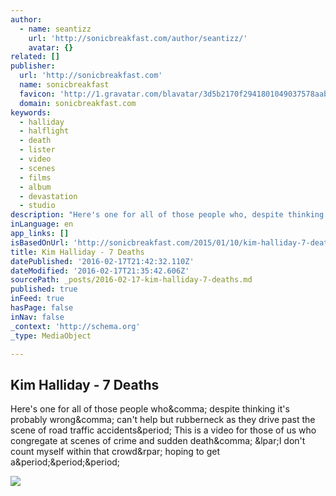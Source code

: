 ```yaml
---
author:
  - name: seantizz
    url: 'http://sonicbreakfast.com/author/seantizz/'
    avatar: {}
related: []
publisher:
  url: 'http://sonicbreakfast.com'
  name: sonicbreakfast
  favicon: 'http://1.gravatar.com/blavatar/3d5b2170f2941801049037578aaba31b?s=16'
  domain: sonicbreakfast.com
keywords:
  - halliday
  - halflight
  - death
  - lister
  - video
  - scenes
  - films
  - album
  - devastation
  - studio
description: "Here's one for all of those people who, despite thinking it's probably wrong, can't help but rubberneck as they drive past the scene of road traffic accidents. This is a video for those of us who congregate at scenes of crime and sudden death, (I don't count myself within that crowd) hoping to get a..."
inLanguage: en
app_links: []
isBasedOnUrl: 'http://sonicbreakfast.com/2015/01/10/kim-halliday-7-deaths/'
title: Kim Halliday - 7 Deaths
datePublished: '2016-02-17T21:42:32.110Z'
dateModified: '2016-02-17T21:35:42.606Z'
sourcePath: _posts/2016-02-17-kim-halliday-7-deaths.md
published: true
inFeed: true
hasPage: false
inNav: false
_context: 'http://schema.org'
_type: MediaObject

---
```

<article style=""><h1>Kim Halliday - 7 Deaths</h1><p>Here's one for all of those people who&amp;comma; despite thinking it's probably wrong&amp;comma; can't help but rubberneck as they drive past the scene of road traffic accidents&amp;period; This is a video for those of us who congregate at scenes of crime and sudden death&amp;comma; &amp;lpar;I don't count myself within that crowd&amp;rpar; hoping to get a&amp;period;&amp;period;&amp;period;</p><img src="http://sonicbreakfast.files.wordpress.com/2015/01/kim_halliday.jpg?w=500&amp;h=499" /></article>